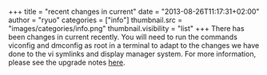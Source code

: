 +++
title = "recent changes in current"
date = "2013-08-26T11:17:31+02:00"
author = "ryuo"
categories = ["info"]
thumbnail.src = "images/categories/info.png"
thumbnail.visibility = "list"
+++
There has been changes in current recently. You will need to run the commands viconfig and dmconfig as root in a terminal to adapt to the changes we have done to the vi symlinks and display manager system. For more information, please see the upgrade notes [here](/docs/upgrade.html).  
